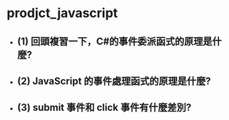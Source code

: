 # prodjct_javascript

- (1) 回頭複習一下，C#的事件委派函式的原理是什麼?
  -   
- (2) JavaScript 的事件處理函式的原理是什麼?
  - 
- (3) submit 事件和 click 事件有什麼差別?
  -  
